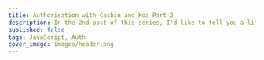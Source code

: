 ```yaml
---
title: Authorisation with Casbin and Koa Part 2
description: In the 2nd post of this series, I'd like to tell you a little bit about how to add the Casbin middleware to your Koa application.
published: false
tags: JavaScript, Auth
cover_image: images/header.png
---
```

